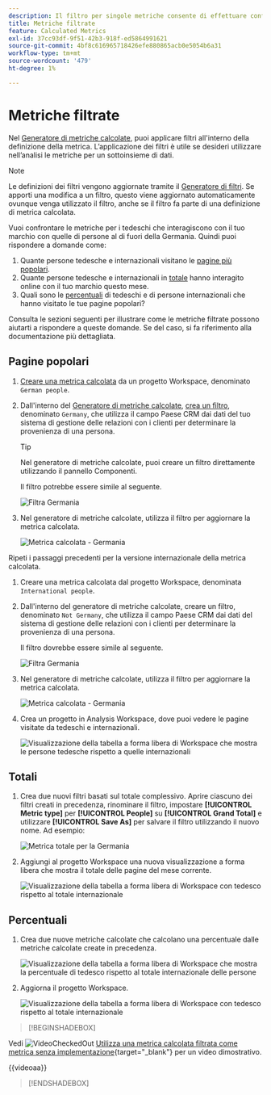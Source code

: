 ```yaml
---
description: Il filtro per singole metriche consente di effettuare confronti di metriche all’interno dello stesso rapporto.
title: Metriche filtrate
feature: Calculated Metrics
exl-id: 37cc93df-9f51-42b3-918f-ed5864991621
source-git-commit: 4bf8c616965718426efe880865acb0e5054b6a31
workflow-type: tm+mt
source-wordcount: '479'
ht-degree: 1%

---
```


# Metriche filtrate

Nel [Generatore di metriche calcolate](cm-build-metrics.md#definition-builder), puoi applicare filtri all&#39;interno della definizione della metrica. L’applicazione dei filtri è utile se desideri utilizzare nell’analisi le metriche per un sottoinsieme di dati.

>[!NOTE]
>
>Le definizioni dei filtri vengono aggiornate tramite il [Generatore di filtri](/help/components/filters/filter-builder.md). Se apporti una modifica a un filtro, questo viene aggiornato automaticamente ovunque venga utilizzato il filtro, anche se il filtro fa parte di una definizione di metrica calcolata.
>

Vuoi confrontare le metriche per i tedeschi che interagiscono con il tuo marchio con quelle di persone al di fuori della Germania. Quindi puoi rispondere a domande come:

1. Quante persone tedesche e internazionali visitano le [pagine più popolari](#popular-pages).
1. Quante persone tedesche e internazionali in [totale](#totals) hanno interagito online con il tuo marchio questo mese.
1. Quali sono le [percentuali](#percentages) di tedeschi e di persone internazionali che hanno visitato le tue pagine popolari?

Consulta le sezioni seguenti per illustrare come le metriche filtrate possono aiutarti a rispondere a queste domande. Se del caso, si fa riferimento alla documentazione più dettagliata.

## Pagine popolari

1. [Creare una metrica calcolata](cm-workflow.md) da un progetto Workspace, denominato `German people`.
1. Dall&#39;interno del [Generatore di metriche calcolate](cm-build-metrics.md), [crea un filtro](/help/components/filters/filter-builder.md), denominato `Germany`, che utilizza il campo Paese CRM dai dati del tuo sistema di gestione delle relazioni con i clienti per determinare la provenienza di una persona.

   >[!TIP]
   >
   >Nel generatore di metriche calcolate, puoi creare un filtro direttamente utilizzando il pannello Componenti.
   >   

   Il filtro potrebbe essere simile al seguente.

   ![Filtra Germania](assets/filter-germany.png)

1. Nel generatore di metriche calcolate, utilizza il filtro per aggiornare la metrica calcolata.

   ![Metrica calcolata - Germania](assets/calculated-metric-germany.png)

Ripeti i passaggi precedenti per la versione internazionale della metrica calcolata.

1. Creare una metrica calcolata dal progetto Workspace, denominata `International people`.
1. Dall&#39;interno del generatore di metriche calcolate, creare un filtro, denominato `Not Germany`, che utilizza il campo Paese CRM dai dati del sistema di gestione delle relazioni con i clienti per determinare la provenienza di una persona.

   Il filtro dovrebbe essere simile al seguente.

   ![Filtra Germania](assets/filter-not-germany.png)

1. Nel generatore di metriche calcolate, utilizza il filtro per aggiornare la metrica calcolata.

   ![Metrica calcolata - Germania](assets/calculated-metric-notgermany.png)


1. Crea un progetto in Analysis Workspace, dove puoi vedere le pagine visitate da tedeschi e internazionali.

   ![Visualizzazione della tabella a forma libera di Workspace che mostra le persone tedesche rispetto a quelle internazionali](assets/workspace-german-vs-international.png)


## Totali

1. Crea due nuovi filtri basati sul totale complessivo. Aprire ciascuno dei filtri creati in precedenza, rinominare il filtro, impostare **[!UICONTROL Metric type]** per **[!UICONTROL People]** su **[!UICONTROL Grand Total]** e utilizzare **[!UICONTROL Save As]** per salvare il filtro utilizzando il nuovo nome. Ad esempio:

   ![Metrica totale per la Germania](assets/calculated-metric-germany-total.png)

1. Aggiungi al progetto Workspace una nuova visualizzazione a forma libera che mostra il totale delle pagine del mese corrente.

   ![Visualizzazione della tabella a forma libera di Workspace con tedesco rispetto al totale internazionale](assets/workspace-german-vs-international-totals.png)


## Percentuali

1. Crea due nuove metriche calcolate che calcolano una percentuale dalle metriche calcolate create in precedenza.

   ![Visualizzazione della tabella a forma libera di Workspace che mostra la percentuale di tedesco rispetto al totale internazionale delle persone](assets/calculated-metric-germany-total-percentage.png)


1. Aggiorna il progetto Workspace.

   ![Visualizzazione della tabella a forma libera di Workspace con tedesco rispetto al totale internazionale](assets/workspace-german-vs-international-totals-percentage.png)



>[!BEGINSHADEBOX]

Vedi ![VideoCheckedOut](/help/assets/icons/VideoCheckedOut.svg) [Utilizza una metrica calcolata filtrata come metrica senza implementazione](https://video.tv.adobe.com/v/25407?quality=12&learn=on){target="_blank"} per un video dimostrativo.

{{videoaa}}

>[!ENDSHADEBOX]

